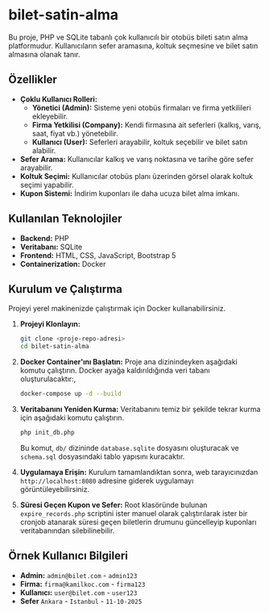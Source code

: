 # bilet-satin-alma

Bu proje, PHP ve SQLite tabanlı çok kullanıcılı bir otobüs bileti satın alma platformudur. Kullanıcıların sefer aramasına, koltuk seçmesine ve bilet satın almasına olanak tanır.

## Özellikler

- **Çoklu Kullanıcı Rolleri:**
  - **Yönetici (Admin):** Sisteme yeni otobüs firmaları ve firma yetkilileri ekleyebilir.
  - **Firma Yetkilisi (Company):** Kendi firmasına ait seferleri (kalkış, varış, saat, fiyat vb.) yönetebilir.
  - **Kullanıcı (User):** Seferleri arayabilir, koltuk seçebilir ve bilet satın alabilir.
- **Sefer Arama:** Kullanıcılar kalkış ve varış noktasına ve tarihe göre sefer arayabilir.
- **Koltuk Seçimi:** Kullanıcılar otobüs planı üzerinden görsel olarak koltuk seçimi yapabilir.
- **Kupon Sistemi:** İndirim kuponları ile daha ucuza bilet alma imkanı.

## Kullanılan Teknolojiler

- **Backend:** PHP
- **Veritabanı:** SQLite
- **Frontend:** HTML, CSS, JavaScript, Bootstrap 5
- **Containerization:** Docker

## Kurulum ve Çalıştırma

Projeyi yerel makinenizde çalıştırmak için Docker kullanabilirsiniz.

1.  **Projeyi Klonlayın:**

    ```bash
    git clone <proje-repo-adresi>
    cd bilet-satin-alma
    ```

2.  **Docker Container'ını Başlatın:**
    Proje ana dizinindeyken aşağıdaki komutu çalıştırın. Docker ayağa kaldırıldığında veri tabanı oluşturulacaktır:,

    ```bash
    docker-compose up -d --build
    ```

3.  **Veritabanını Yeniden Kurma:**
    Veritabanını temiz bir şekilde tekrar kurma için aşağıdaki komutu çalıştırın.

    ```bash
    php init_db.php
    ```

    Bu komut, `db/` dizininde `database.sqlite` dosyasını oluşturacak ve `schema.sql` dosyasındaki tablo yapısını kuracaktır.

4.  **Uygulamaya Erişin:**
    Kurulum tamamlandıktan sonra, web tarayıcınızdan `http://localhost:8080` adresine giderek uygulamayı görüntüleyebilirsiniz.

5.  **Süresi Geçen Kupon ve Sefer:**
    Root klasöründe bulunan `expire_records.php` scriptini ister manuel olarak çalıştırılarak ister bir cronjob atanarak süresi geçen biletlerin drumunu güncelleyip kuponları veritabanından silebilinebilir.

## Örnek Kullanıcı Bilgileri

- **Admin:** `admin@bilet.com` - `admin123`
- **Firma:** `firma@kamilkoc.com` - `firma123`
- **Kullanıcı:** `user@bilet.com` - `user123`
- **Sefer** `Ankara` - `Istanbul` - `11-10-2025`
